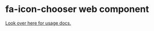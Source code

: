 # fa-icon-chooser web component

[Look over here for usage docs.](src/components/fa-icon-chooser/readme.md)
